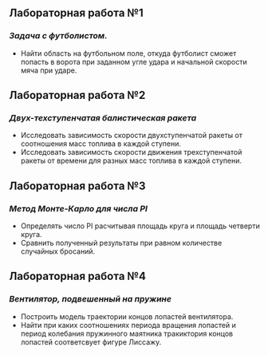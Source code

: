 ## Лабораторная работа №1

### _Задача с футболистом._

- Найти область на футбольном поле, откуда футболист сможет попасть в ворота при заданном угле удара и начальной скорости мяча при ударе.

## Лабораторная работа №2

### _Двух-техступенчатая балистическая ракета_

- Исследовать зависимость скорости двухступенчатой ракеты от соотношения масс топлива в каждой ступени.
- Исследовать зависимость скорости движения трехступенчатой ракеты от времени для разных масс топлива в каждой ступени.

## Лабораторная работа №3

### _Метод Монте-Карло для числа PI_

- Определять число PI расчитывая площадь круга и площадь четверти круга.
- Сравнить полученный результаты при равном количестве случайных бросаний.

## Лабораторная работа №4

### _Вентилятор, подвешенный на пружине_

- Построить модель траектории концов лопастей вентилятора.
- Найти при каких соотношениях периода вращения лопастей и период колебания пружинного маятника тракиктория концов лопастей соответсвует фигуре Лиссажу.
